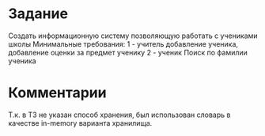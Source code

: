 # Задание
Создать информационную систему позволяющую работать с учениками школы
Минимальные требования:
1 - учитель добавление ученика, добавление оценки за предмет ученику
2 - ученик Поиск по фамилии ученика

# Комментарии
Т.к. в ТЗ не указан способ хранения, был использован словарь в качестве in-memory варианта хранилища.
